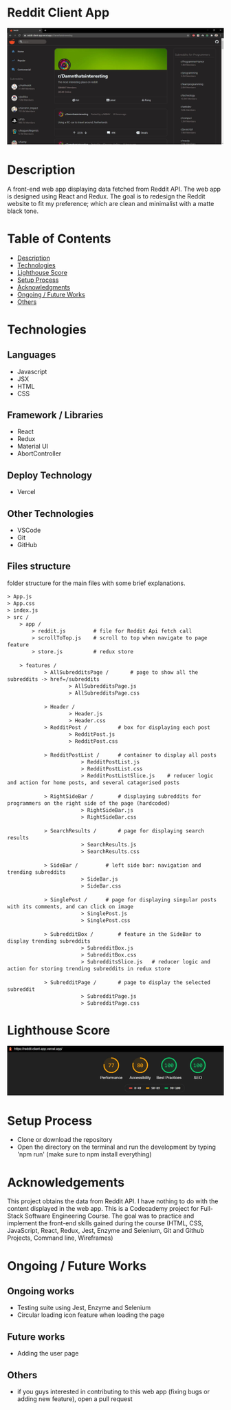 # Reddit Client App

![demo](./demo.JPG)

# Description

A front-end web app displaying data fetched from Reddit API. The web app is designed using React and Redux. The goal is to redesign the Reddit website to fit my preference; which are clean and minimalist with a matte black tone.

# Table of Contents

* [Description](#description)
* [Technologies](#technologies)
* [Lighthouse Score](#lighthouse-score)
* [Setup Process](#setup-process)
* [Acknowledgments](#acknowledgements)
* [Ongoing / Future Works](#ongoing-/-future-works)
* [Others](#others)

# Technologies

## Languages

* Javascript
* JSX
* HTML
* CSS

## Framework / Libraries 

* React
* Redux
* Material UI
* AbortController

## Deploy Technology

* Vercel

## Other Technologies

* VSCode
* Git
* GitHub

## Files structure

folder structure for the main files with some brief explanations.

```
> App.js
> App.css
> index.js
> src /
    > app /
        > reddit.js         # file for Reddit Api fetch call
        > scrollToTop.js    # scroll to top when navigate to page feature
        > store.js          # redux store
    
    > features /
            > AllSubredditsPage /       # page to show all the subreddits -> href=/subreddits
                    > AllSubredditsPage.js
                    > AllSubredditsPage.css
                
            > Header /              
                    > Header.js
                    > Header.css
            > RedditPost /          # box for displaying each post
                    > RedditPost.js
                    > RedditPost.css
                
            > RedditPostList /      # container to display all posts
                        > RedditPostList.js
                        > RedditPostList.css
                        > RedditPostListSlice.js    # reducer logic and action for home posts, and several catagorised posts
                
            > RightSideBar /        # displaying subreddits for programmers on the right side of the page (hardcoded)
                        > RightSideBar.js
                        > RightSideBar.css

            > SearchResults /       # page for displaying search results
                        > SearchResults.js
                        > SearchResults.css

            > SideBar /         # left side bar: navigation and trending subreddits
                        > SideBar.js
                        > SideBar.css

            > SinglePost /      # page for displaying singular posts with its comments, and can click on image
                        > SinglePost.js
                        > SinglePost.css

            > SubredditBox /        # feature in the SideBar to display trending subreddits
                        > SubredditBox.js
                        > SubredditBox.css
                        > SubredditsSlice.js   # reducer logic and action for storing trending subreddits in redux store

            > SubredditPage /       # page to display the selected subreddit
                        > SubredditPage.js
                        > SubredditPage.css
```
# Lighthouse Score

![lighthouse-score](./lighthouse-score.JPG)

# Setup Process

* Clone or download the repository
* Open the directory on the terminal and run the development by typing 'npm run' (make sure to npm install everything)

# Acknowledgements

This project obtains the data from Reddit API. I have nothing to do with the content displayed in the web app. This is a Codecademy project for Full-Stack Software Engineering Course. The goal was to practice and implement the front-end skills gained during the course (HTML, CSS, JavaScript, React, Redux, Jest, Enzyme and Selenium, Git and Github Projects, Command line, Wireframes)

# Ongoing / Future Works

## Ongoing works

* Testing suite using Jest, Enzyme and Selenium
* Circular loading icon feature when loading the page

## Future works

* Adding the user page

## Others

* if you guys interested in contributing to this web app (fixing bugs or adding new feature), open a pull request